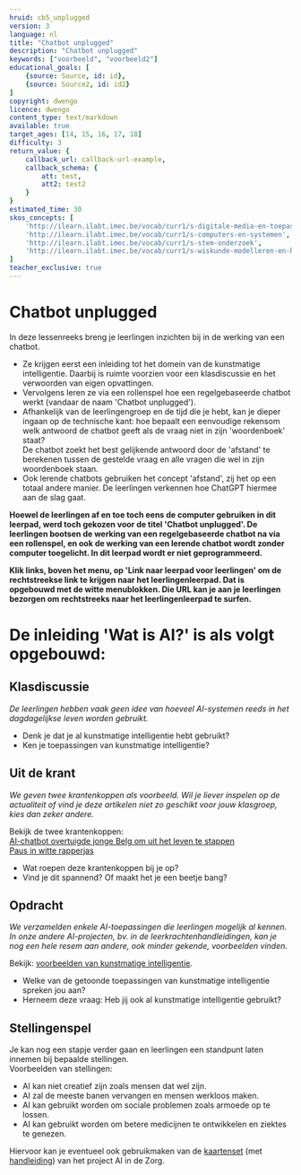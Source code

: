 ```yaml
---
hruid: cb5_unplugged
version: 3
language: nl
title: "Chatbot unplugged"
description: "Chatbot unplugged"
keywords: ["voorbeeld", "voorbeeld2"]
educational_goals: [
    {source: Source, id: id}, 
    {source: Source2, id: id2}
]
copyright: dwengo
licence: dwengo
content_type: text/markdown
available: true
target_ages: [14, 15, 16, 17, 18]
difficulty: 3
return_value: {
    callback_url: callback-url-example,
    callback_schema: {
        att: test,
        att2: test2
    }
}
estimated_time: 30
skos_concepts: [
    'http://ilearn.ilabt.imec.be/vocab/curr1/s-digitale-media-en-toepassingen', 
    'http://ilearn.ilabt.imec.be/vocab/curr1/s-computers-en-systemen', 
    'http://ilearn.ilabt.imec.be/vocab/curr1/s-stem-onderzoek', 
    'http://ilearn.ilabt.imec.be/vocab/curr1/s-wiskunde-modelleren-en-heuristiek'
]
teacher_exclusive: true
---
```


# Chatbot unplugged

In deze lessenreeks breng je leerlingen inzichten bij in de werking van een chatbot. <br>
* Ze krijgen eerst een inleiding tot het domein van de kunstmatige intelligentie. Daarbij is ruimte voorzien voor een klasdiscussie en het verwoorden van eigen opvattingen.  
* Vervolgens leren ze via een rollenspel hoe een regelgebaseerde chatbot werkt (vandaar de naam 'Chatbot unplugged'). 
* Afhankelijk van de leerlingengroep en de tijd die je hebt, kan je dieper ingaan op de technische kant: hoe bepaalt een eenvoudige rekensom welk antwoord de chatbot geeft als de vraag niet in zijn 'woordenboek' staat?<br>
De chatbot zoekt het best gelijkende antwoord door de 'afstand' te berekenen tussen de gestelde vraag en alle vragen die wel in zijn woordenboek staan.
* Ook lerende chatbots gebruiken het concept 'afstand', zij het op een totaal andere manier. De leerlingen verkennen hoe ChatGPT hiermee aan de slag gaat.

**Hoewel de leerlingen af en toe toch eens de computer gebruiken in dit leerpad, werd toch gekozen voor de titel 'Chatbot unplugged'. De leerlingen bootsen de werking van een regelgebaseerde chatbot na via een rollenspel, en ook de werking van een lerende chatbot wordt zonder computer toegelicht. In dit leerpad wordt er niet geprogrammeerd.** 

**Klik links, boven het menu, op 'Link naar leerpad voor leerlingen' om de rechtstreekse link te krijgen naar het leerlingenleerpad. Dat is opgebouwd met de witte menublokken. Die URL kan je aan je leerlingen bezorgen om rechtstreeks naar het leerlingenleerpad te surfen.**

# De inleiding 'Wat is AI?' is als volgt opgebouwd:

## Klasdiscussie

*De leerlingen hebben vaak geen idee van hoeveel AI-systemen reeds in het dagdagelijkse leven worden gebruikt.*  

* Denk je dat je al kunstmatige intelligentie hebt gebruikt?
* Ken je toepassingen van kunstmatige intelligentie?

## Uit de krant

*We geven twee krantenkoppen als voorbeeld. Wil je liever inspelen op de actualiteit of vind je deze artikelen niet zo geschikt voor jouw klasgroep, kies dan zeker andere.*

Bekijk de twee krantenkoppen:<br>
[AI-chatbot overtuigde jonge Belg om uit het leven te stappen](https://www.nieuwsblad.be/cnt/dmf20230328_99679587)<br>
[Paus in witte rapperjas](https://www.hln.be/het-leukste-van-het-web/paus-in-opvallende-witte-rapperjas-gaat-viraal-maar-is-de-foto-wel-echt~aa454b78/)<br>
* Wat roepen deze krantenkoppen bij je op? 
* Vind je dit spannend? Of maakt het je een beetje bang?

## Opdracht

*We verzamelden enkele AI-toepassingen die leerlingen mogelijk al kennen. In onze andere AI-projecten, bv. in de leerkrachtenhandleidingen, kan je nog een hele resem aan andere, ook minder gekende, voorbeelden vinden.*

Bekijk: [voorbeelden van kunstmatige intelligentie](https://dwengo.org/backend/api/learningObject/getWrapped?hruid=org-dwengo-jommeke-voorbeelden-ai-systemen&version=1&language=nl).

* Welke van de getoonde toepassingen van kunstmatige intelligentie spreken jou aan?
* Herneem deze vraag: Heb jij ook al kunstmatige intelligentie gebruikt?

## Stellingenspel

Je kan nog een stapje verder gaan en leerlingen een standpunt laten innemen bij bepaalde stellingen.<br>
Voorbeelden van stellingen:<br>
* AI kan niet creatief zijn zoals mensen dat wel zijn.
* AI zal de meeste banen vervangen en mensen werkloos maken.
* AI kan gebruikt worden om sociale problemen zoals armoede op te lossen.
* AI kan gebruikt worden om betere medicijnen te ontwikkelen en ziektes te genezen.

Hiervoor kan je eventueel ook gebruikmaken van de [kaartenset](https://dwengo.org/assets/files/care/Kaartset_AIIndeZorg_AIOpSchool_Dwengo.pdf) (met [handleiding](https://dwengo.org/assets/files/care/AIIndeZorgKaartenset_UitlegVoorLeerkracht.pdf)) van het project AI in de Zorg.
